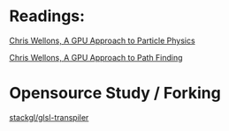 # Readings:

[Chris Wellons, A GPU Approach to Particle Physics](https://nullprogram.com/blog/2014/06/29/)


[Chris Wellons, A GPU Approach to Path Finding](https://nullprogram.com/blog/2014/06/22/)

# Opensource Study / Forking

[stackgl/glsl-transpiler](https://github.com/stackgl/glsl-transpiler)
